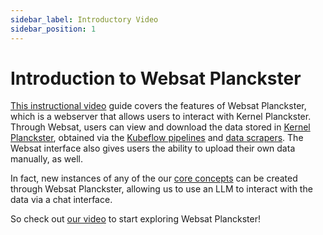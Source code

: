 ```yaml
---
sidebar_label: Introductory Video
sidebar_position: 1
---
```


# Introduction to Websat Planckster

[This instructional video](https://youtu.be/5tKNrb03Pr0) guide covers the features of Websat Planckster, which is a webserver that allows users to interact with Kernel Planckster. Through Websat, users can view and download the data stored in [Kernel Planckster](../../category/kernel-planckster), obtained via the [Kubeflow pipelines](../kubeflow/running-kubeflow-pipelines.md) and [data scrapers](../../category/data-scrapers). The Websat interface also gives users the ability to upload their own data manually, as well.

In fact, new instances of any of the our [core concepts](../../concepts/core-concepts/index.md) can be created through Websat Planckster, allowing us to use an LLM to interact with the data via a chat interface.

So check out [our video](https://youtu.be/5tKNrb03Pr0) to start exploring Websat Planckster!